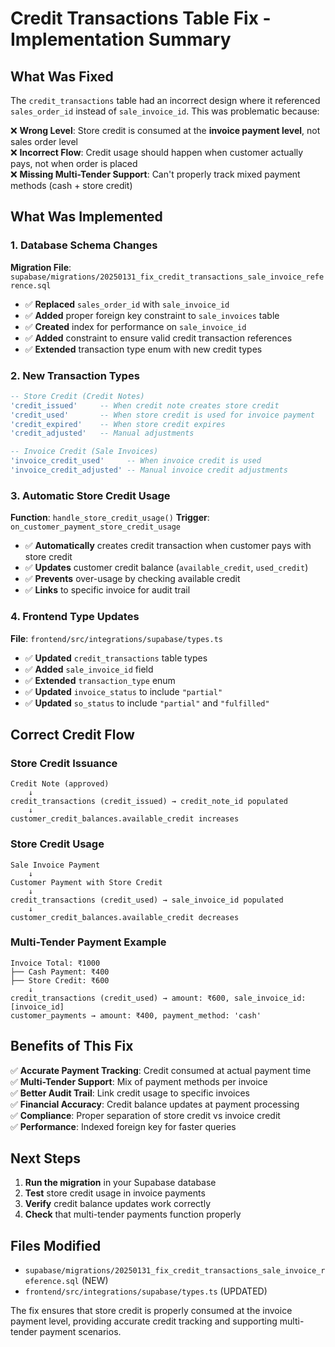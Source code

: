 # Credit Transactions Table Fix - Implementation Summary

## What Was Fixed

The `credit_transactions` table had an incorrect design where it referenced `sales_order_id` instead of `sale_invoice_id`. This was problematic because:

❌ **Wrong Level**: Store credit is consumed at the **invoice payment level**, not sales order level  
❌ **Incorrect Flow**: Credit usage should happen when customer actually pays, not when order is placed  
❌ **Missing Multi-Tender Support**: Can't properly track mixed payment methods (cash + store credit)  

## What Was Implemented

### 1. Database Schema Changes

**Migration File**: `supabase/migrations/20250131_fix_credit_transactions_sale_invoice_reference.sql`

- ✅ **Replaced** `sales_order_id` with `sale_invoice_id`
- ✅ **Added** proper foreign key constraint to `sale_invoices` table
- ✅ **Created** index for performance on `sale_invoice_id`
- ✅ **Added** constraint to ensure valid credit transaction references
- ✅ **Extended** transaction type enum with new credit types

### 2. New Transaction Types

```sql
-- Store Credit (Credit Notes)
'credit_issued'     -- When credit note creates store credit
'credit_used'       -- When store credit is used for invoice payment
'credit_expired'    -- When store credit expires
'credit_adjusted'   -- Manual adjustments

-- Invoice Credit (Sale Invoices)  
'invoice_credit_used'     -- When invoice credit is used
'invoice_credit_adjusted' -- Manual invoice credit adjustments
```

### 3. Automatic Store Credit Usage

**Function**: `handle_store_credit_usage()`
**Trigger**: `on_customer_payment_store_credit_usage`

- ✅ **Automatically** creates credit transaction when customer pays with store credit
- ✅ **Updates** customer credit balance (`available_credit`, `used_credit`)
- ✅ **Prevents** over-usage by checking available credit
- ✅ **Links** to specific invoice for audit trail

### 4. Frontend Type Updates

**File**: `frontend/src/integrations/supabase/types.ts`

- ✅ **Updated** `credit_transactions` table types
- ✅ **Added** `sale_invoice_id` field
- ✅ **Extended** `transaction_type` enum
- ✅ **Updated** `invoice_status` to include `"partial"`
- ✅ **Updated** `so_status` to include `"partial"` and `"fulfilled"`

## Correct Credit Flow

### Store Credit Issuance
```
Credit Note (approved) 
    ↓
credit_transactions (credit_issued) → credit_note_id populated
    ↓
customer_credit_balances.available_credit increases
```

### Store Credit Usage
```
Sale Invoice Payment
    ↓
Customer Payment with Store Credit
    ↓
credit_transactions (credit_used) → sale_invoice_id populated
    ↓
customer_credit_balances.available_credit decreases
```

### Multi-Tender Payment Example
```
Invoice Total: ₹1000
├── Cash Payment: ₹400
├── Store Credit: ₹600
    ↓
credit_transactions (credit_used) → amount: ₹600, sale_invoice_id: [invoice_id]
customer_payments → amount: ₹400, payment_method: 'cash'
```

## Benefits of This Fix

✅ **Accurate Payment Tracking**: Credit consumed at actual payment time  
✅ **Multi-Tender Support**: Mix of payment methods per invoice  
✅ **Better Audit Trail**: Link credit usage to specific invoices  
✅ **Financial Accuracy**: Credit balance updates at payment processing  
✅ **Compliance**: Proper separation of store credit vs invoice credit  
✅ **Performance**: Indexed foreign key for faster queries  

## Next Steps

1. **Run the migration** in your Supabase database
2. **Test** store credit usage in invoice payments
3. **Verify** credit balance updates work correctly
4. **Check** that multi-tender payments function properly

## Files Modified

- `supabase/migrations/20250131_fix_credit_transactions_sale_invoice_reference.sql` (NEW)
- `frontend/src/integrations/supabase/types.ts` (UPDATED)

The fix ensures that store credit is properly consumed at the invoice payment level, providing accurate credit tracking and supporting multi-tender payment scenarios.
